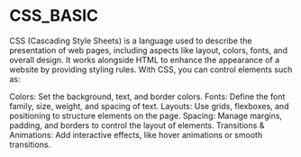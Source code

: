 # CSS_BASIC
CSS (Cascading Style Sheets) is a language used to describe the presentation of web pages, including aspects like layout, colors, fonts, and overall design. It works alongside HTML to enhance the appearance of a website by providing styling rules. With CSS, you can control elements such as:

Colors: Set the background, text, and border colors.
Fonts: Define the font family, size, weight, and spacing of text.
Layouts: Use grids, flexboxes, and positioning to structure elements on the page.
Spacing: Manage margins, padding, and borders to control the layout of elements.
Transitions & Animations: Add interactive effects, like hover animations or smooth transitions.

